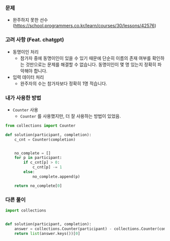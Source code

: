 ### 문제
- 완주하지 못한 선수 (https://school.programmers.co.kr/learn/courses/30/lessons/42576)

### 고려 사항 (Feat. chatgpt)
- 동명이인 처리
  - 참가자 중에 동명이인이 있을 수 있기 때문에 단순히 이름의 존재 여부를 확인하는 것만으로는 문제를 해결할 수 없습니다. 동명이인이 몇 명 있는지 정확히 파악해야 합니다.
- 입력 데이터 처리
  - 완주자의 수는 참가자보다 정확히 1명 적습니다.
 
### 내가 사용한 방법
- `Counter` 사용
   -  `Counter` 를 사용했지만, 더 잘 사용하는 방법이 있었음.

```python
from collections import Counter

def solution(participant, completion):
    c_cnt = Counter(completion)


    no_complete = []
    for p in participant:
        if c_cnt[p] > 0:
            c_cnt[p] -= 1
        else:
            no_complete.append(p)

    return no_complete[0]

```

### 다른 풀이

```python
import collections


def solution(participant, completion):
    answer = collections.Counter(participant) - collections.Counter(completion)
    return list(answer.keys())[0]
```
